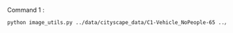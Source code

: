 Command 1 :
```sh
python image_utils.py ../data/cityscape_data/C1-Vehicle_NoPeople-65 ../data/cityscape_data
```
